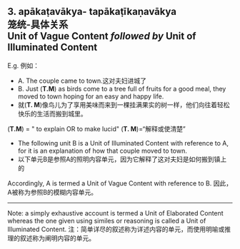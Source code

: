 ## 3. apākaṭavākya- tapākaṭīkaṇavākya<br>**笼统**-**具体**关系<br>**Unit of Vague Content** *followed by* **Unit of Illuminated Content**
E.g. 例如：
- A. The couple came to town.这对夫妇进城了
- B. Just (**T.M**) as birds come to a tree full of fruits for a good meal, they moved to town hoping for an easy and happy life.
- 就(**T. M**)像鸟儿为了享用美味而来到一棵挂满果实的树一样，他们向往着轻松快乐的生活而搬到城里。

 (**T.M**) = " to explain OR to make lucid"
 (**T. M**)=“解释或使清楚”
* The following unit B is a Unit of Illuminated Content with reference to A, for it is an explanation of how that couple moved to town.
* 以下单元B是参照A的照明内容单元，因为它解释了这对夫妇是如何搬到镇上的

 Accordingly, A is termed a Unit of Vague Content with reference to B.
 因此，A被称为参照B的模糊内容单元。

---
 Note: a simply exhaustive account is termed a Unit of Elaborated Content whereas the one given using similes or reasoning is called a Unit of Illuminated Content.
 注：简单详尽的叙述称为详述内容的单元，而使用明喻或推理的叙述称为阐明内容的单元。